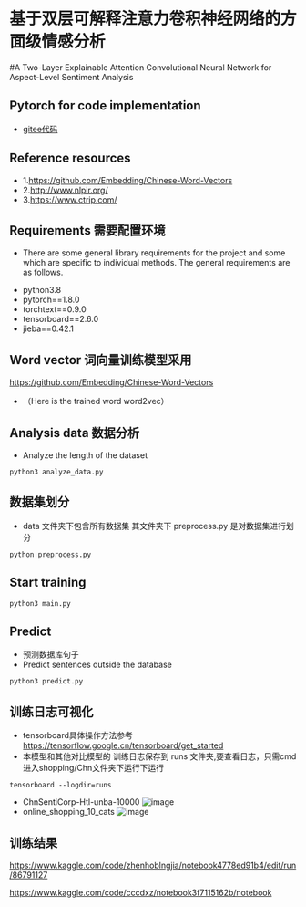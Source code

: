 # 基于双层可解释注意力卷积神经网络的方面级情感分析 
#A Two-Layer Explainable Attention Convolutional Neural Network for Aspect-Level Sentiment Analysis 
## Pytorch for code implementation
- [gitee代码]( https://gitee.com/dbzstp/DCWCC)
## Reference resources
* 1.https://github.com/Embedding/Chinese-Word-Vectors
* 2.http://www.nlpir.org/
* 3.https://www.ctrip.com/

## Requirements 需要配置环境
- There are some general library requirements for the project and some which are specific to individual methods. The general requirements are as follows.
* python3.8
* pytorch==1.8.0
* torchtext==0.9.0
* tensorboard==2.6.0
* jieba==0.42.1

## Word vector 词向量训练模型采用
https://github.com/Embedding/Chinese-Word-Vectors<br>
* （Here is the trained word word2vec）
## Analysis data  数据分析
- Analyze the length of the dataset
```
python3 analyze_data.py
```
## 数据集划分 
-  data 文件夹下包含所有数据集 其文件夹下 preprocess.py 是对数据集进行划分
```
python preprocess.py
```
## Start training  
```
python3 main.py
```

## Predict
- 预测数据库句子
- Predict sentences outside the database
```
python3 predict.py
```

## 训练日志可视化
- tensorboard具体操作方法参考 https://tensorflow.google.cn/tensorboard/get_started
- 本模型和其他对比模型的 训练日志保存到 runs 文件夹,要查看日志，只需cmd进入shopping/Chn文件夹下运行下运行 
```
tensorboard --logdir=runs
```
* ChnSentiCorp-Htl-unba-10000
![image](https://user-images.githubusercontent.com/62787127/165257025-047fc667-330f-437a-b5d5-c0321899dd65.png)
* online_shopping_10_cats
![image](https://user-images.githubusercontent.com/62787127/165260514-f73dd28e-e5ea-429f-9789-495f3b228404.png)

## 训练结果

https://www.kaggle.com/code/zhenhoblngjia/notebook4778ed91b4/edit/run/86791127

https://www.kaggle.com/code/cccdxz/notebook3f7115162b/notebook

